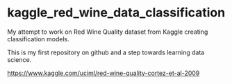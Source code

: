 # kaggle_red_wine_data_classification
My attempt to work on Red Wine Quality dataset from Kaggle creating classification models.

This is my first repository on github and a step towards learning data science.

https://www.kaggle.com/uciml/red-wine-quality-cortez-et-al-2009
